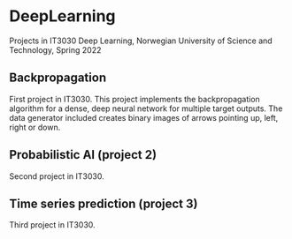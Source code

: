 # DeepLearning
Projects in IT3030 Deep Learning, Norwegian University of Science and Technology, Spring 2022

## Backpropagation
First project in IT3030. This project implements the backpropagation algorithm for a dense, deep neural network for multiple target outputs.
The data generator included creates binary images of arrows pointing up, left, right or down.

## Probabilistic AI (project 2)
Second project in IT3030.

## Time series prediction (project 3)
Third project in IT3030.
